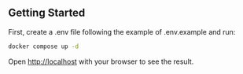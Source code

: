 ## Getting Started

First, create a .env file following the example of .env.example and run:

```bash
docker compose up -d
```

Open [http://localhost](http://localhost) with your browser to see the result.
